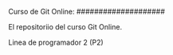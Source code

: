 Curso de Git Online:
####################

El repositoriio del curso Git Online.

Linea de programador 2 (P2)


